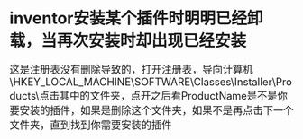 # inventor安装某个插件时明明已经卸载，当再次安装时却出现已经安装

<span style="font-size: 18px;">这是注册表没有删除导致的，打开注册表，导向计算机\HKEY_LOCAL_MACHINE\SOFTWARE\Classes\Installer\Products\点击其中的文件夹，点开之后看ProductName是不是你要安装的插件，如果是删除这个文件夹，如果不是再点击下一个文件夹，直到找到你需要安装的插件</span>
